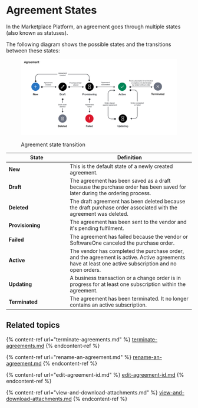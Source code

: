 # Agreement States

In the Marketplace Platform, an agreement goes through multiple states (also known as statuses).

The following diagram shows the possible states and the transitions between these states:

<figure><img src="../../../.gitbook/assets/state_diagram_agreements.png" alt=""><figcaption><p>Agreement state transition</p></figcaption></figure>

<table data-full-width="false"><thead><tr><th width="152">State</th><th>Definition</th></tr></thead><tbody><tr><td><strong>New</strong> </td><td>This is the default state of a newly created agreement.</td></tr><tr><td><strong>Draft</strong></td><td>The agreement has been saved as a draft because the purchase order has been saved for later during the ordering process.</td></tr><tr><td><strong>Deleted</strong></td><td>The draft agreement has been deleted because the draft purchase order associated with the agreement was deleted.</td></tr><tr><td><strong>Provisioning</strong></td><td>The agreement has been sent to the vendor and it's pending fulfilment.</td></tr><tr><td><strong>Failed</strong></td><td>The agreement has failed because the vendor or SoftwareOne canceled the purchase order.</td></tr><tr><td><strong>Active</strong></td><td>The vendor has completed the purchase order, and the agreement is active. Active agreements have at least one active subscription and no open orders.</td></tr><tr><td><strong>Updating</strong></td><td>A business transaction or a change order is in progress for at least one subscription within the agreement.</td></tr><tr><td><strong>Terminated</strong></td><td>The agreement has been terminated. It no longer contains an active subscription.</td></tr></tbody></table>

## Related topics

{% content-ref url="terminate-agreements.md" %}
[terminate-agreements.md](terminate-agreements.md)
{% endcontent-ref %}

{% content-ref url="rename-an-agreement.md" %}
[rename-an-agreement.md](rename-an-agreement.md)
{% endcontent-ref %}

{% content-ref url="edit-agreement-id.md" %}
[edit-agreement-id.md](edit-agreement-id.md)
{% endcontent-ref %}

{% content-ref url="view-and-download-attachments.md" %}
[view-and-download-attachments.md](view-and-download-attachments.md)
{% endcontent-ref %}
